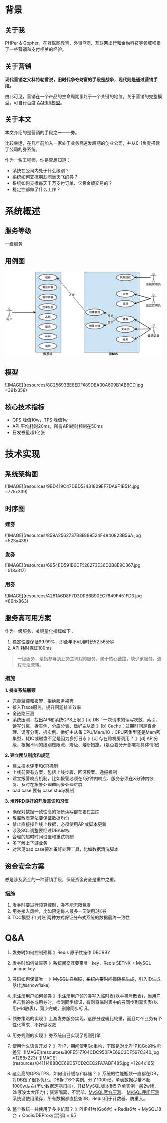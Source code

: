 # 背景
## 关于我
PHPer & Gopher，在互联网教育、外贸电商、互联网出行和金融科技等领域积累了一些营销和支付相关的经验。

## 关于营销
**现代营销之父科特勒曾说，旧时代争夺财富的手段是战争，现代则是通过营销手段。**

由此可见，营销在一个产品的生命周期里处于一个关键的地位。关于营销的完整模型，可自行百度 [AARRR模型](https://baike.baidu.com/item/AARRR/6962373?fr=aladdin)。

## 关于本文
本文介绍的是营销的手段之一——券。

比较幸运，在几年前加入一家处于业务高速发展期的创业公司，并从0-1负责搭建了公司的券系统。

作为一名工程师，你是否想知道：
- 系统在公司内处于什么级别？
- 系统如何支撑朋友圈满天飞的券？
- 系统如何支撑每天千万支付订单、亿级金额交易的？
- 稳定性都做了什么工作？

# 系统概述
## 服务等级
一级服务

## 用例图
![IMAGE](resources/D351F0E2207AB9732EB9A0C4DCEEAB6B.jpg)

## 模型
![IMAGE](resources/8C25693BE8EDF689DEA30A609B1AB6CD.jpg =391x358)

## 核心技术指标
- QPS 峰值10w，TPS 峰值1w
- API 平均耗时20ms，所有API耗时控制在50ms
- 日发券量超1亿张

# 技术实现
## 系统架构图
![IMAGE](resources/9BD419C47DBD53431809EF7DA9F1B514.jpg =775x339)

## 时序图
### 建券
![IMAGE](resources/859A2562737B8E889524F4840823B56A.jpg =523x439)

### 发券
![IMAGE](resources/6954ED591B6CF528273E36D2B8E9C367.jpg =518x317)

### 用券
![IMAGE](resources/A281A6D8F7D3DDB6B90EC7649F451FD3.jpg =864x863)

## 服务高可用方案
作为一级服务，关键量化指标如下：
1. 稳定性要保证99.99%，即全年不可用时长52.56分钟
1. API 耗时保证100ms

> 一级服务，是指参与到业务主流程的服务，属于核心链路，缺少该服务，流程无法流转。

### 措施
**1. 排查系统瓶颈**
- 完善监控和报警，拒绝服务裸奔
- 接入Trace服务，提升问题排查效率
- 全链路压测
- 系统压测，找出API和系统QPS上限
》[a] DB：一次请求的读写次数、索引、读写分离、拆实例、分库分表、做好主从备
》[b] Cache：过期时间是否合理、读写分离、拆实例、做好主从备
 CPU/Mem/IO：CPU密集型还是Mem密集型，耗IO或磁盘不足是因为多打日志
》[c] 存在跨机房调用？
》[d] API分级，根据不同的级别做限流、降级、熔断措施。(是否要分开部署视具体情况)

**2. 建立团队制度和规范**
- 建立技术评审和CR机制
- 上线前要有方案，包括上线步骤、回滚预案、通报机制
- 建立报警响应机制，比如报警必须在X分钟内响应、服务必须在X分钟内恢复、及时在报警处理群同步处理进度
- bad case 要有 case study机制


**3. 培养RD良好的开发意识和习惯**
- 确保对数据一致性高的场景读写都在要在主库
- 散库散表算法要保证数据均匀
- 禁止直接操作线上数据，必须使用API或脚本更新
- 涉及SQL调整要经过DBA审核
- 合理的超时时间设置和重试机制
- 多了解上下游业务
- 对常见bad case要准备好处理工具，比如数据清洗脚本

## 资金安全方案
券是涉及资金的一种营销手段，保证资金安全是重中之重。

### 措施
1. 发券时要进行预算控制，券不能无限量发
2. 用券接入风控，比如限定每人最多一天使用3张券
3. TCC模型 和 对账 两种方式保证分布式系统的数据最终一致性

# Q&A
1. 发券时如何控制预算
》Redis 原子性操作 DECRBY

2. 发券时如何做幂等
》系统间交互要带唯一key，Redis SETNX + MySQL unique key

2. 券码如何保证唯一
》~~MySQL 自增ID~~，~~系统内带时间戳随机生成~~，引入ID生成器(比如snowflake)

3. 未注册用户如何领券
》未注册用户领的券写入临时表(以手机号散表)，当用户点击我的券或用券时，检测同步标识，有则将临时表中的券同步到真实表(以用户id散表)，同步完成，删除同步标识。

4. 领券策略的实现
》上游发券服务实现，这部分逻辑比较重，而且每个业务有个性化需求，不好做收敛

5. 用券规则的实现
》券系统自己实现了规则引擎

6. 使用什么语言开发？
》PHP，期间使用Go重构，下图是对比PHP和Go的性能差异
![IMAGE](resources/80FE517704CDC950FAE69C3DF597C340.jpg =1288x223)
![IMAGE](resources/84111488BCE69D57CD2CEC2FA7ADF485.jpg =1284x165)

7. 这么高的QPS/TPS，如何设计缓存和存储？
》系统的性能瓶颈一直都在DB，对DB做了很多优化。DB拆了6个实例、分了1000张，单表数据尽量不超1000w左右(历史数据定期归档)，升级MySQL版本到5.7(单实例一般2w读、2k写没太大压力)；资源隔离，不混部。[MySQL官方压测]( https://www.mysql.com/why-mysql/benchmarks/)、 [MySQL民间压测](http://dimitrik.free.fr/blog/archives/2013/09/mysql-performance-reaching-500k-qps-with-mysql-57.html) 
系统没使用缓存，所有数据都直接查DB，Redis用于计数器、防重入。

9. 整个系统一共使用了多少机器？
》PHP41台(Go6台) + Redis6台 + MySQL18台 + Codis/DBProxy(混部) = 65